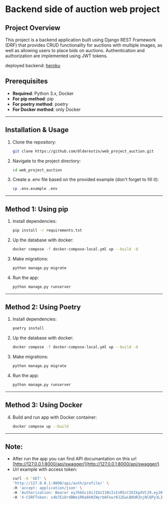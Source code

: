 # Backend side of auction web project

## Project Overview

This project is a backend application built using Django REST Framework (DRF) that provides CRUD functionality for auctions with multiple images, as well as allowing users to place bids on auctions. Authentication and authorization are implemented using JWT tokens.

deployed backend: [heroku](https://auctions-back-86d979548c3b.herokuapp.com/)

## Prerequisites

- **Required**: Python 3.x, Docker
- **For pip method**: pip
- **For poetry method**: poetry
- **For Docker method**: only Docker
___
## Installation & Usage

1. Clone the repository:
   ```bash
   git clone https://github.com/Olderestin/web_project_auction.git

2. Navigate to the project directory:
   ```bash
   cd web_project_auction

3. Create a .env file based on the provided example (don't forget to fill it):
   ```bash
   cp .env.example .env
___
## Method 1: Using pip

1. Install dependencies:
    ```bash
    pip install -r requirements.txt

2. Up the database with docker:
   ```bash
   docker compose -f docker-compose-local.yml up --build -d

3. Make migrations:
    ```bash
    python manage.py migrate

4.  Run the app:
    ```bash
    python manage.py runserver
___
## Method 2: Using Poetry

1. Install dependencies:
    ```bash
    poetry install

2. Up the database with docker:
   ```bash
   docker compose -f docker-compose-local.yml up --build -d

3. Make migrations:
    ```bash
    python manage.py migrate

4.  Run the app:
    ```bash
    python manage.py runserver

___
## Method 3: Using Docker

4. Build and run app with Docker container:
   ```bash
   docker compose up --build
___
## Note:
- After run the app you can find API documantation on this url [http://127.0.0.1:8000/api/swagger/](http://127.0.0.1:8000/api/swagger/)
- Url example with access token:
  ```bash
  curl -X 'GET' \
  'http://127.0.0.1:8000/api/auth/profile/' \
  -H 'accept: application/json' \
  -H 'Authorization: Bearer eyJhbGciOiJIUzI1NiIsInR5cCI6IkpXVCJ9.eyJ0b2tlbl90eXBlIjoiYWNjZXNzIiwiZXhwIjoxNzA2NjI1OTIxLCJpYXQiOjE3MDY2MjU2MjEsImp0aSI6IjZlZDIyZTYxNDczZTQzYTg4OGRiZTdkYjcwMDZlNDU3IiwidXNlcl9pZCI6MX0.P3WwkbDGvLaRo6HDe1ZXpkNEHkY9OGFTMoPHqoNNhlk' \
  -H 'X-CSRFToken: s4b7EiDrdBWe1RRa8kNIWyrb8Feur0J2EwLB0URZnjNlQPy3L3V30EwmlwoW6QSu'
